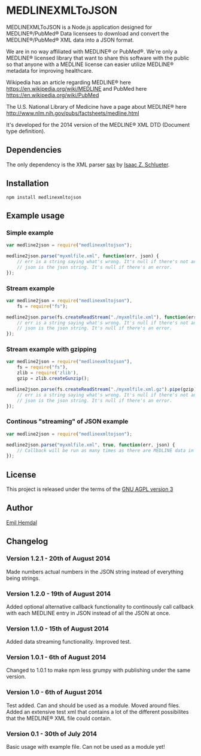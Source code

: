 # MEDLINEXMLToJSON

MEDLINEXMLToJSON is a Node.js application designed for MEDLINE®/PubMed® Data licensees to download and convert the MEDLINE®/PubMed® XML data into a JSON format.

We are in no way affiliated with MEDLINE® or PubMed®. We're only a MEDLINE® licensed library that want to share this software with the public so that anyone with a MEDLINE license can easier utilize MEDLINE® metadata for improving healthcare.

Wikipedia has an article regarding MEDLINE® here https://en.wikipedia.org/wiki/MEDLINE and PubMed here https://en.wikipedia.org/wiki/PubMed

The U.S. National Library of Medicine have a page about MEDLINE® here http://www.nlm.nih.gov/pubs/factsheets/medline.html

It's developed for the 2014 version of the MEDLINE® XML DTD (Document type definition).

## Dependencies
The only dependency is the XML parser [sax](https://github.com/isaacs/sax-js) by [Isaac Z. Schlueter](https://github.com/isaacs).

## Installation
```
npm install medlinexmltojson
```

## Example usage

### Simple example
```JavaScript
var medline2json = require("medlinexmltojson");

medline2json.parse("myxmlfile.xml", function(err, json) {
	// err is a string saying what's wrong. It's null if there's not an error.
	// json is the json string. It's null if there's an error.
});
```

### Stream example
```JavaScript
var medline2json = require("medlinexmltojson"),
	fs = require("fs");

medline2json.parse(fs.createReadStream("./myxmlfile.xml"), function(err, json) {
	// err is a string saying what's wrong. It's null if there's not an error.
	// json is the json string. It's null if there's an error.
});
```

### Stream example with gzipping
```JavaScript
var medline2json = require("medlinexmltojson"),
	fs = require("fs"),
	zlib = require('zlib'),
	gzip = zlib.createGunzip();

medline2json.parse(fs.createReadStream("./myxmlfile.xml.gz").pipe(gzip), function(err, json) {
	// err is a string saying what's wrong. It's null if there's not an error.
	// json is the json string. It's null if there's an error.
});
```

### Continous "streaming" of JSON example
```JavaScript
var medline2json = require("medlinexmltojson");

medline2json.parse("myxmlfile.xml", true, function(err, json) {
	// Callback will be run as many times as there are MEDLINE data in the XML file.
});
```

## License
This project is released under the terms of the [GNU AGPL version 3](https://www.gnu.org/licenses/agpl.html)

## Author
[Emil Hemdal](https://github.com/emilhem)

## Changelog

### Version 1.2.1 - 20th of August 2014
Made numbers actual numbers in the JSON string instead of everything being strings.

### Version 1.2.0 - 19th of August 2014
Added optional alternative callback functionality to continously call callback with each MEDLINE entry in JSON instead of all the JSON at once.

### Version 1.1.0 - 15th of August 2014
Added data streaming functionality.
Improved test.

### Version 1.0.1 - 6th of August 2014
Changed to 1.0.1 to make npm less grumpy with publishing under the same version.

### Version 1.0 - 6th of August 2014
Test added.
Can and should be used as a module.
Moved around files.
Added an extensive test xml that contains a lot of the different possibilites that the MEDLINE® XML file could contain.

### Version 0.1 - 30th of July 2014
Basic usage with example file. Can not be used as a module yet!
